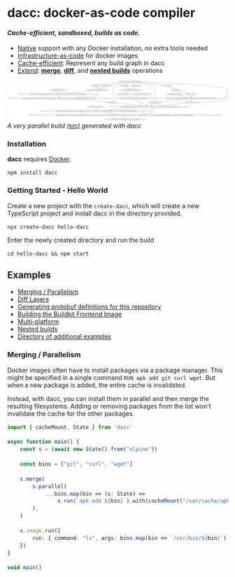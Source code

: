 # dacc: docker-as-code compiler

#### _Cache-efficient, sandboxed, builds as code._

* <ins>Native</ins> support with any Docker installation, no extra tools needed
* <ins>Infrastructure-as-code</ins> for docker images
* <ins>Cache-efficient</ins>: Represent any build graph in dacc
* <ins>Extend</ins>: [__merge__](examples/merge.ts), [__diff__](examples/diff.ts), and [__nested builds__](examples/nested-builds.ts) operations

![A very parallel build](./packages/docs/static/img/df.svg)
*A very parallel build [(src)](./packages/dacc/src/build/df.ts) generated with dacc*

### Installation
__dacc__ requires [Docker](https://www.docker.com).
```
npm install dacc
```
### Getting Started - Hello World
Create a new project with the `create-dacc`, which will create a new TypeScript project and install dacc in the directory provided.
```
npx create-dacc hello-dacc
```
Enter the newly created directory and run the build
```
cd hello-dacc && npm start
```


## Examples
- [Merging / Parallelism](#merging--parallelism)
- [Diff Layers](./examples/src/diff.ts)
- [Generating protobuf definitions for this repository](./packages/dacc/src/build/df.ts)
- [Building the Buildkit Frontend Image](https://github.com/r2d4/llb/blob/main/build/src/main.ts)
- [Multi-platform](./examples/src/multi-platform.ts)
- [Nested builds](./examples/src/nested-builds.ts)
- [Directory of additional examples](./examples)

### Merging / Parallelism
Docker images often have to install packages via a package manager. This might be specified in a single command `RUN apk add git curl wget`. But when a new package is added, the entire cache is invalidated.

Instead, with dacc, you can install them in parallel and then merge the resulting filesystems. Adding or removing packages from the list won't invalidate the cache for the other packages.

```typescript main.ts
import { cacheMount, State } from 'dacc'

async function main() {
    const s = (await new State().from("alpine"))

    const bins = ["git", "curl", "wget"]

    s.merge(
        s.parallel(
            ...bins.map(bin => (s: State) =>
                s.run(`apk add ${bin}`).with(cacheMount("/var/cache/apk")))
        ),
    )

    s.image.run({
        run: { command: "ls", args: bins.map(bin => `/usr/bin/${bin}`) },
    })
}

void main()
```
